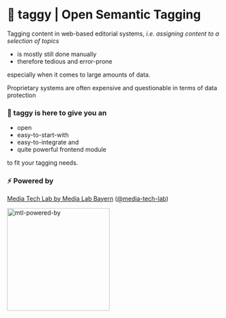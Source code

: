 # 🐓 taggy | Open Semantic Tagging

Tagging content in web-based editorial systems, 
*i.e. assigning content to a selection of topics* 
- is mostly still done manually
- therefore tedious and error-prone

especially when it comes to large amounts of data.

Proprietary systems are often expensive and questionable in terms of data protection


### 🎯 taggy is here to give you an
- open
- easy-to-start-with
- easy-to-integrate and 
- quite powerful frontend module 

to fit your tagging needs.


### ⚡ Powered by

<a href="https://media-tech-lab.com">Media Tech Lab by Media Lab Bayern</a> (<a href="https://github.com/media-tech-lab">@media-tech-lab</a>)

<img width="240" alt="mtl-powered-by" src="https://user-images.githubusercontent.com/12242651/189848013-001839f4-f866-434c-b1d8-90b195ab738b.png">
